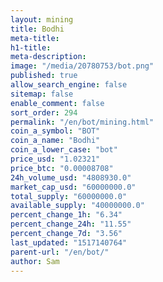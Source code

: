```yaml
---
layout: mining
title: Bodhi
meta-title: 
h1-title: 
meta-description: 
image: "/media/20780753/bot.png"
published: true
allow_search_engine: false
sitemap: false
enable_comment: false
sort_order: 294
permalink: "/en/bot/mining.html"
coin_a_symbol: "BOT"
coin_a_name: "Bodhi"
coin_a_lower_case: "bot"
price_usd: "1.02321"
price_btc: "0.00008708"
24h_volume_usd: "4808930.0"
market_cap_usd: "60000000.0"
total_supply: "60000000.0"
available_supply: "40000000.0"
percent_change_1h: "6.34"
percent_change_24h: "11.55"
percent_change_7d: "3.56"
last_updated: "1517140764"
parent-url: "/en/bot/"
author: Sam
---
```


